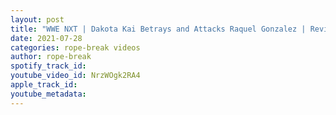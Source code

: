 ```yaml
---
layout: post
title: "WWE NXT | Dakota Kai Betrays and Attacks Raquel Gonzalez | Review"
date: 2021-07-28
categories: rope-break videos
author: rope-break
spotify_track_id: 
youtube_video_id: NrzWOgk2RA4
apple_track_id: 
youtube_metadata: 
---
```

